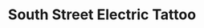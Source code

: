 ---
title: "South Street Electric Tattoo"
url: /elgin/south-street-electric-tattoo/
shop: Tattoo
---